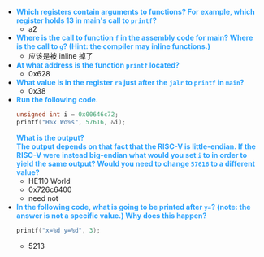 <style> b {color: #2ca3fd}</style>
<style> o {color: orange}</style>
<style> g {color: green}</style>
<style> y {color: yellow}</style>

- <b>Which registers contain arguments to functions? For example, which register holds 13 in main's call to ```printf```?</b>
    - a2
- <b>Where is the call to function ```f``` in the assembly code for main? Where is the call to ```g```? (Hint: the compiler may inline functions.)</b>
    - 应该是被 inline 掉了
- <b>At what address is the function ```printf``` located?</b>
    - 0x628
- <b>What value is in the register ```ra``` just after the ```jalr``` to ```printf``` in ```main```?</b>
    - 0x38
- <b>Run the following code.</b>
    ```c
    unsigned int i = 0x00646c72;
    printf("H%x Wo%s", 57616, &i);
    ```
    <b>What is the output?  
    The output depends on that fact that the RISC-V is little-endian. If the RISC-V were instead big-endian what would you set ```i``` to in order to yield the same output? Would you need to change ```57616``` to a different value?</b>
    - HE110 World
    - 0x726c6400
    - need not
- <b>In the following code, what is going to be printed after ```y=```? (note: the answer is not a specific value.) Why does this happen?</b>
    ```c
    printf("x=%d y=%d", 3);
    ```
    - 5213